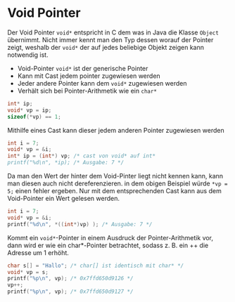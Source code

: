 #  Void Pointer

Der Void Pointer `void*` entspricht in C dem was in Java die Klasse `Object` übernimmt. 
Nicht immer kennt man den Typ dessen worauf der Pointer zeigt, weshalb der `void*` der auf jedes beliebige Objekt zeigen kann notwendig ist.

- Void-Pointer `void*` ist der generische Pointer
- Kann mit Cast jedem pointer zugewiesen werden
- Jeder andere Pointer kann dem `void*` zugewiesen werden
- Verhält sich bei Pointer-Arithmetik wie ein `char*`

```C
int* ip;
void* vp = ip;
sizeof(*vp) == 1;
```

Mithilfe eines Cast kann dieser jedem anderen Pointer zugewiesen werden

```C
int i = 7;
void* vp = &i;
int* ip = (int*) vp; /* cast von void* auf int*
printf("%d\n", *ip); /* Ausgabe: 7 */
```


Da man den Wert der hinter dem Void-Pinter liegt nicht kennen kann, kann man diesen auch nicht dereferenzieren.
in dem obigen Beispiel würde `*vp = 5;` einen fehler ergeben. Nur mit dem entsprechenden Cast kann aus dem Void-Pointer ein Wert gelesen werden.

```C
int i = 7;
void* vp = &i;
printf("%d\n", *((int*)vp) ); /* Ausgabe: 7 */
```

Kommt ein `void*`-Pointer in einem Ausdruck der Pointer-Arithmetik vor, dann wird er wie ein char*-Pointer betrachtet, sodass z. B. ein ++ die Adresse um 1 erhöht.

```C
char s[] = "Hallo"; /* char[] ist identisch mit char* */
void* vp = s;
printf("%p\n", vp); /* 0x7ffd650d9126 */
vp++;
printf("%p\n", vp); /* 0x7ffd650d9127 */
```
